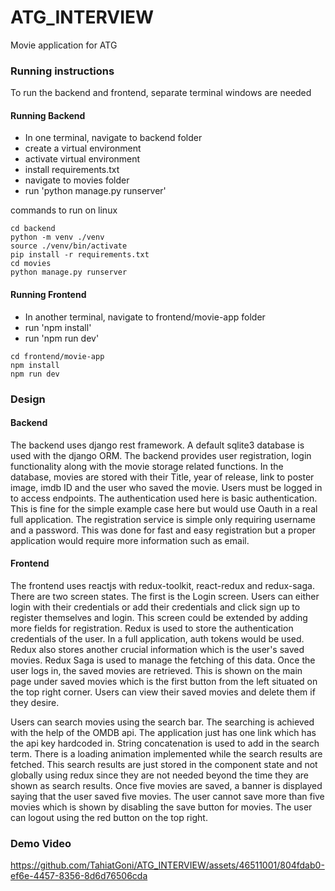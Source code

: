 # ATG_INTERVIEW
Movie application for ATG

### Running instructions
To run the backend and frontend, separate terminal windows are needed
#### Running Backend
- In one terminal, navigate to backend folder
- create a virtual environment
- activate virtual environment
- install requirements.txt
- navigate to movies folder
- run 'python manage.py runserver'

commands to run on linux

```
cd backend
python -m venv ./venv
source ./venv/bin/activate
pip install -r requirements.txt
cd movies
python manage.py runserver
```
#### Running Frontend
- In another terminal, navigate to frontend/movie-app folder
- run 'npm install'
- run 'npm run dev'

```
cd frontend/movie-app
npm install
npm run dev
```

### Design
#### Backend
The backend uses django rest framework. A default sqlite3 database is used with the django ORM. The backend provides user registration, login functionality along with the movie storage related functions.
In the database, movies are stored with their Title, year of release, link to poster image, imdb ID and the user who saved the movie. Users must be logged in to access endpoints. The authentication used here is basic authentication. This is fine for the simple example case here but would use Oauth in a real full application. The registration service is simple only requiring username and a password. This was done for fast and easy registration but a proper application would require more information such as email.

#### Frontend
The frontend uses reactjs with redux-toolkit, react-redux and redux-saga. There are two screen states. The first is the Login screen. Users can either login with their credentials or add their credentials and click sign up to register themselves and login. This screen could be extended by adding more fields for registration. Redux is used to store the authentication credentials of the user. In a full application, auth tokens would be used. Redux also stores another crucial information which is the user's saved movies. Redux Saga is used to manage the fetching of this data. Once the user logs in, the saved movies are retrieved. This is shown on the main page under saved movies which is the first button from the left situated on the top right corner. Users can view their saved movies and delete them if they desire.

Users can search movies using the search bar. The searching is achieved with the help of the OMDB api. The application just has one link which has the api key hardcoded in. String concatenation is used to add in the search term. There is a loading animation implemented while the search results are fetched. This search results are just stored in the component state and not globally using redux since they are not needed beyond the time they are shown as search results. Once five movies are saved, a banner is displayed saying that the user saved five movies. The user cannot save more than five movies which is shown by disabling the save button for movies. The user can logout using the red button on the top right.

### Demo Video
https://github.com/TahiatGoni/ATG_INTERVIEW/assets/46511001/804fdab0-ef6e-4457-8356-8d6d76506cda

